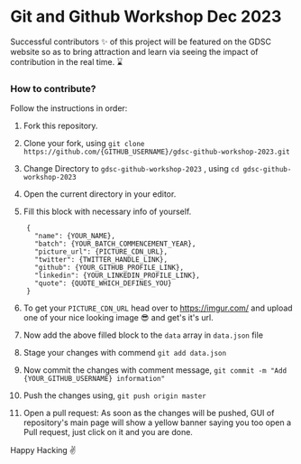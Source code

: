 # Git and Github Workshop Dec 2023
Successful contributors ✨ of this project will be featured on the GDSC website so as to bring attraction and learn via seeing the impact of contribution in the real time. ⌛

### How to contribute?

Follow the instructions in order:

1. Fork this repository.

2. Clone your fork, using
    `git clone https://github.com/{GITHUB_USERNAME}/gdsc-github-workshop-2023.git`

3. Change Directory to `gdsc-github-workshop-2023` , using
    `cd gdsc-github-workshop-2023`

4. Open the current directory in your editor.

5. Fill this block with necessary info of yourself.

```
    {
      "name": {YOUR_NAME},
      "batch": {YOUR_BATCH_COMMENCEMENT_YEAR},
      "picture_url": {PICTURE_CDN_URL},
      "twitter": {TWITTER_HANDLE_LINK},
      "github": {YOUR_GITHUB_PROFILE_LINK},
      "linkedin": {YOUR_LINKEDIN_PROFILE_LINK},
      "quote": {QUOTE_WHICH_DEFINES_YOU}
    }
```
6. To get your `PICTURE_CDN_URL` head over to https://imgur.com/ and upload one of your nice looking image 😎 and get's it's url. 



7. Now add the above filled block to the `data` array in `data.json` file
   
8. Stage your changes with commend `git add data.json`

9. Now commit the changes with comment message,
    `git commit -m "Add {YOUR_GITHUB_USERNAME} information"`

10. Push the changes using,
    `git push origin master`

11. Open a pull request: As soon as the changes will be pushed, GUI of repository's main page will show a yellow banner saying you too open a Pull request, just click on it and you are done.

Happy Hacking ✌️

